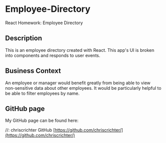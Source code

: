 # Employee-Directory
React Homework: Employee Directory

## Description

This is an employee directory created with React. This app's UI is broken into components and responds to user events.

## Business Context

An employee or manager would benefit greatly from being able to view non-sensitive data about other employees. It would be particularly helpful to be able to filter employees by name.


## GitHub page

My GitHub page can be found here:

//: chriscrichter GitHub [https://github.com/chriscrichter/](https://github.com/chriscrichter/)


